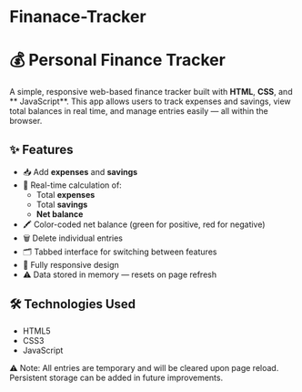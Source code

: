 # Finanace-Tracker

# 💰 Personal Finance Tracker

A simple, responsive web-based finance tracker built with **HTML**, **CSS**, and ** JavaScript**. This app allows users to track expenses and savings, view total balances in real time, and manage entries easily — all within the browser.

## ✨ Features

- 📥 Add **expenses** and **savings**
- 🔄 Real-time calculation of:
  - Total **expenses**
  - Total **savings**
  - **Net balance**
- 🖍️ Color-coded net balance (green for positive, red for negative)
- 🗑️ Delete individual entries
- 🗂️ Tabbed interface for switching between features
- 📱 Fully responsive design
- ⚠️ Data stored in memory — resets on page refresh

## 🛠️ Technologies Used

- HTML5
- CSS3
- JavaScript

⚠️ Note: All entries are temporary and will be cleared upon page reload. Persistent storage can be added in future improvements.
